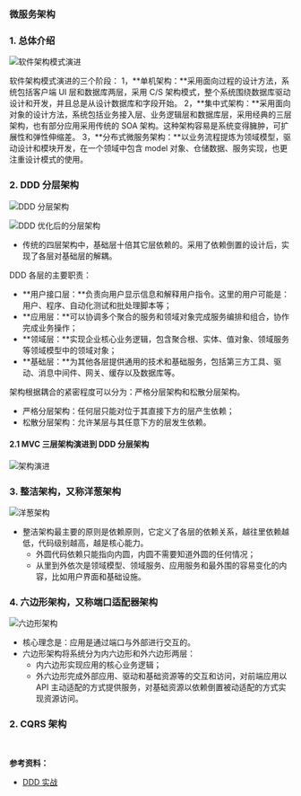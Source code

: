 ### 微服务架构
### 1. 总体介绍
![软件架构模式演进](https://github.com/xianliu18/ARTS/tree/master/ddd/images/软件架构模式演进.jpg)

软件架构模式演进的三个阶段：
1，**单机架构：**采用面向过程的设计方法，系统包括客户端 UI 层和数据库两层，采用 C/S 架构模式，整个系统围绕数据库驱动设计和开发，并且总是从设计数据库和字段开始。
2，**集中式架构：**采用面向对象的设计方法，系统包括业务接入层、业务逻辑层和数据库层，采用经典的三层架构，也有部分应用采用传统的 SOA 架构。这种架构容易是系统变得臃肿，可扩展性和弹性伸缩差。
3，**分布式微服务架构：**以业务流程提炼为领域模型，驱动设计和模块开发，在一个领域中包含 model 对象、仓储数据、服务实现，也更注重设计模式的使用。

### 2. DDD 分层架构
![DDD 分层架构](https://github.com/xianliu18/ARTS/tree/master/ddd/images/DDD分层架构.jpg)

![DDD 优化后的分层架构](https://github.com/xianliu18/ARTS/tree/master/ddd/images/DDD优化后的分层架构.jpg)

- 传统的四层架构中，基础层十倍其它层依赖的。采用了依赖倒置的设计后，实现了各层对基础层的解耦。

DDD 各层的主要职责：
- **用户接口层：**负责向用户显示信息和解释用户指令。这里的用户可能是：用户、程序、自动化测试和批处理脚本等；
- **应用层：**可以协调多个聚合的服务和领域对象完成服务编排和组合，协作完成业务操作；
- **领域层：**实现企业核心业务逻辑，包含聚合根、实体、值对象、领域服务等领域模型中的领域对象；
- **基础层：**为其他各层提供通用的技术和基础服务，包括第三方工具、驱动、消息中间件、网关、缓存以及数据库等。

架构根据耦合的紧密程度可以分为：严格分层架构和松散分层架构。
- 严格分层架构：任何层只能对位于其直接下方的层产生依赖；
- 松散分层架构：允许某层与其任意下方的层发生依赖。

#### 2.1 MVC 三层架构演进到 DDD 分层架构
![架构演进](https://github.com/xianliu18/ARTS/tree/master/ddd/images/架构演进.jpg)

### 3. 整洁架构，又称洋葱架构
![洋葱架构](https://github.com/xianliu18/ARTS/tree/master/ddd/images/洋葱架构.png)

- 整洁架构最主要的原则是依赖原则，它定义了各层的依赖关系，越往里依赖越低，代码级别越高，越是核心能力。
  - 外圆代码依赖只能指向内圆，内圆不需要知道外圆的任何情况；
  - 从里到外依次是领域模型、领域服务、应用服务和最外围的容易变化的内容，比如用户界面和基础设施。

### 4. 六边形架构，又称端口适配器架构
![六边形架构](https://github.com/xianliu18/ARTS/tree/master/ddd/images/六边形架构.png)

- 核心理念是：应用是通过端口与外部进行交互的。
- 六边形架构将系统分为内六边形和外六边形两层：
  - 内六边形实现应用的核心业务逻辑；
  - 外六边形完成外部应用、驱动和基础资源等的交互和访问，对前端应用以 API 主动适配的方式提供服务，对基础资源以依赖倒置被动适配的方式实现资源访问。

### 2. CQRS 架构






<br/>

**参考资料：**
- [DDD 实战](https://zq99299.github.io/note-book2/ddd/)
